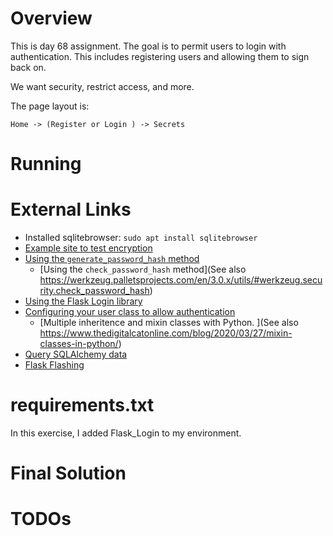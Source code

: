 # Overview

This is day 68 assignment.  The goal is to permit users to login with authentication.  This includes registering users and allowing them to sign back on.

We want security, restrict access, and more.

The page layout is: 

```
Home -> (Register or Login ) -> Secrets
```

# Running

# External Links

- Installed sqlitebrowser:
` sudo apt install sqlitebrowser `
- [Example site to test encryption](https://cryptii.com/)
- [Using the `generate_password_hash` method](https://werkzeug.palletsprojects.com/en/3.0.x/utils/#module-werkzeug.security)
    - [Using the `check_password_hash` method](See also https://werkzeug.palletsprojects.com/en/3.0.x/utils/#werkzeug.security.check_password_hash)
- [Using the Flask Login library](https://flask-login.readthedocs.io/en/latest/)
- [Configuring your user class to allow authentication](https://flask-login.readthedocs.io/en/latest/#your-user-class)
    - [Multiple inheritence and mixin classes with Python.  ](See also https://www.thedigitalcatonline.com/blog/2020/03/27/mixin-classes-in-python/)
- [Query SQLAlchemy data](https://flask-sqlalchemy.palletsprojects.com/en/3.1.x/quickstart/#query-the-data)
- [Flask Flashing](https://flask.palletsprojects.com/en/2.3.x/patterns/flashing/)


# requirements.txt

In this exercise, I added Flask_Login to my environment.

# Final Solution

# TODOs

